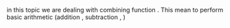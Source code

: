 in this topic we are dealing with combining function . This mean to perform basic arithmetic (addition , subtraction , )